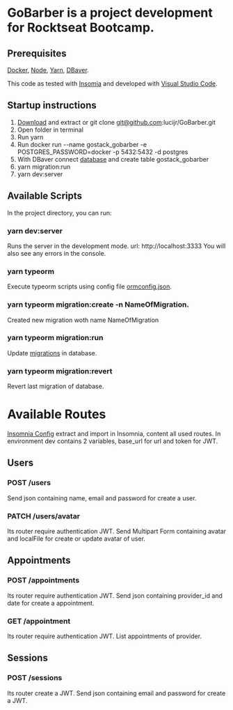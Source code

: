 # GoBarber is a project development for Rocktseat Bootcamp.

## Prerequisites

  [Docker](https://docs.docker.com/engine/install/), [Node](https://nodejs.org/en/download/), [Yarn](https://classic.yarnpkg.com/en/docs/install), [DBaver](https://dbeaver.io/download/).
  
  This code as tested with [Insomia](https://insomnia.rest/download/core/?) and developed with [Visual Studio Code](https://code.visualstudio.com/download).  

## Startup instructions 

  1. [Download](https://github.com/lucijr/GoBarber/archive/main.zip) and extract or git clone git@github.com:lucijr/GoBarber.git
  2. Open folder in terminal
  3. Run yarn
  4. Run docker run --name gostack_gobarber -e POSTGRES_PASSWORD=docker -p 5432:5432 -d postgres
  5. With DBaver connect [database](https://github.com/lucijr/GoBarber/blob/main/ormconfig.json) and create table gostack_gobarber
  6. yarn migration:run
  7. yarn dev:server

## Available Scripts

  In the project directory, you can run:
  
### yarn dev:server

  Runs the server in the development mode.
  url: http://localhost:3333
  You will also see any errors in the console.

### yarn typeorm

  Execute typeorm scripts using config file [ormconfig.json](https://github.com/lucijr/GoBarber/blob/main/ormconfig.json).

### yarn typeorm migration:create -n NameOfMigration.

  Created new migration woth name NameOfMigration

### yarn typeorm migration:run

  Update [migrations]((https://github.com/lucijr/GoBarber/tree/main/src/database/migrations)) in database.

### yarn typeorm migration:revert

  Revert last migration of database.
  
# Available Routes

  [Insomnia Config](https://github.com/lucijr/GoBarber/archive/Insomnia.zip) extract and import in Insomnia, content all used routes.
  In environment dev contains 2 variables, base_url for url and token for JWT.

## Users

### POST /users

  Send json containing name, email and password for create a user.  

### PATCH /users/avatar

  Its router require authentication JWT.
  Send Multipart Form containing avatar and localFile for create or update avatar of user.  

## Appointments

### POST /appointments
  
  Its router require authentication JWT.
  Send json containing provider_id and date for create a appointment.  

### GET /appointment

  Its router require authentication JWT.
  List appointments of provider.  

## Sessions

### POST /sessions
  
  Its router create a JWT.
  Send json containing email and password for create a JWT.  

